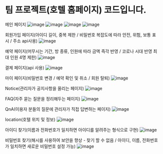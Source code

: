 # 팀 프로젝트(호텔 홈페이지) 코드입니다.

메인 페이지
![image](https://user-images.githubusercontent.com/92214330/167806773-e9fc3e3c-9ae0-40e8-b48a-766ad2b339f5.png)
![image](https://user-images.githubusercontent.com/92214330/167807177-017e6dc2-f19e-4af1-964f-4b634fae9219.png)
![image](https://user-images.githubusercontent.com/92214330/167807252-c54791c7-7c55-41cc-8a39-dc2ccecdc0b3.png)
![image](https://user-images.githubusercontent.com/92214330/167807565-44ae7726-ed5d-4e0b-9120-48abe6a13566.png)

회원가입 페이지(아이디 길이, 중복 제한 / 비밀번호 복잡도에 따라 안전, 위험, 보통 표시 / 주소 api사용)
![image](https://user-images.githubusercontent.com/92214330/167808127-7c448fb3-acb3-4244-930c-c99a24f71954.png)

예약 페이지(머무시는 기간, 방 종류, 인원에 따라 금액 즉각 반영 / 코로나 시대 반영 최대 인원 4명 제한)
![image](https://user-images.githubusercontent.com/92214330/167809721-0054ae9d-a51c-4161-8cf9-4af3f8ed1e53.png)

결제 페이지(api 사용)
![image](https://user-images.githubusercontent.com/92214330/167810096-e83f9c99-f823-449c-80f4-1e8cbe38536b.png)

마이 페이지(비밀번호 변경 / 예약 확인 및 취소 / 회원 탈퇴)
![image](https://user-images.githubusercontent.com/92214330/167810346-02a7f07f-75a1-4c02-8a2e-8722f513a365.png)

Notice(관리자가 공지사항을 올리는 페이지)
![image](https://user-images.githubusercontent.com/92214330/167811695-b9c8c8e0-ced5-4d71-bee5-d126d5f09a2a.png)

FAQ(자주 묻는 질문을 정리해두는 페이지)
![image](https://user-images.githubusercontent.com/92214330/167811953-edce70c0-887f-46da-b141-1b04658fd9df.png)

QnA(이용자 분들의 질문에 관리자가 직접 답변하는 페이지)
![image](https://user-images.githubusercontent.com/92214330/167812084-3433b62f-2eb9-4cf1-8767-85329010981d.png)

location(호텔 위치 및 정보)
![image](https://user-images.githubusercontent.com/92214330/167812218-0de46bbe-b13e-43db-80ce-a2863e7e2c89.png)

아이디 찾기(이름과 전화번호가 일치하면 아이디를 알려주는 형식으로 구현)
![image](https://user-images.githubusercontent.com/92214330/167812345-ede3eaad-6e0c-404a-8745-1718d5ced8e2.png)

비밀번호 찾기(해시를 사용하여 보안을 향상 - 찾기 할 수 없음 / 아이디, 이름, 전화번호가 일치하면 새로운 비밀번호 설정 가능)
![image](https://user-images.githubusercontent.com/92214330/167812541-c026c7d1-0862-4f7e-8c52-45e3746d5349.png)


